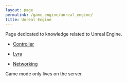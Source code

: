 ```yaml
---
layout: page
permalink: /game_engine/unreal_engine/
title: Unreal Engine
---
```


Page dedicated to knowledge related to Unreal Engine.

- [Controller](/wiki/game_engine/unreal_engine/controller/)

- [Lyra](/wiki/game_engine/unreal_engine/lyra/)

- [Networking](/wiki/game_engine/unreal_engine/networking/)

Game mode only lives on the server.

